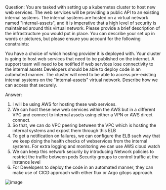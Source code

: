 
Question: 
You are tasked with setting up a kubernetes cluster to host new web services. The web services will be providing a public API to an existing internal systems. The internal systems are hosted on a virtual network named "internal-assets", and it is imperative that a high level of security is maintained around this virtual network. Please provide a brief description of the infrastructure you would put in place. You can describe your set up in words or pictures, but please ensure you account for the following constraints:

You have a choice of which hosting provider it is deployed with.
Your cluster is going to host web services that need to be published on the internet.
A support team will need to be notified if web services lose connectivity to the internal assets
Developers should be able to deploy code in an automated manner.
The cluster will need to be able to access pre-existing internal systems on the "internal-assets" virtual network. Describe how we can access that securely.

Answer:

1. I will be using AWS for hosting these web services.
2. We can host these new web services within the AWS but in a different VPC and connect to internal assets using either a VPN or AWS direct connect.
3. So that, we can do VPC peering between the VPC which is hosting the internal systems and expost them through this ELB
4. To get a notification on failures, we can configure the ELB such way that we keep doing the health checks of webservices from the internal systems. For extra logging and monitoring we can use AWS cloud watch
5. We can keep this network securily by introducing
   Network policies to restrict the traffic between pods
   Security groups to control traffic at the instance level
6. For Developers to deploy the code in an automated manner, they can make use of CICD approach with either flux or Argo gitops approach.

![image](https://github.com/pacha5065/Axi/assets/28640408/b7e16a52-8ffd-4ff8-b1e2-dfb51971f8af)
